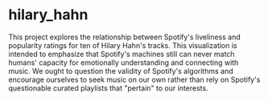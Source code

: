 # hilary_hahn

This project explores the relationship between Spotify's liveliness and popularity ratings for ten of Hilary Hahn's tracks. This visualization is intended to emphasize that Spotify's machines still can never match humans' capacity for emotionally understanding and connecting with music. We ought to question the validity of Spotify's algorithms and encourage ourselves to seek music on our own rather than rely on Spotify's questionable curated playlists that "pertain" to our interests.
